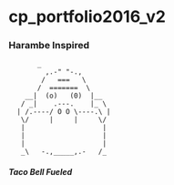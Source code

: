 # cp_portfolio2016_v2

### Harambe Inspired

           _
             ,.-" "-.,
            /   ===   \
           /  =======  \
        __|  (o)   (0)  |__      
       / _|    .---.    |_ \         
      | /.----/ O O \----.\ |       
       \/     |     |     \/        
       |                   |            
       |                   |           
       |                   |          
       _\   -.,_____,.-   /_         

##### Taco Bell Fueled
